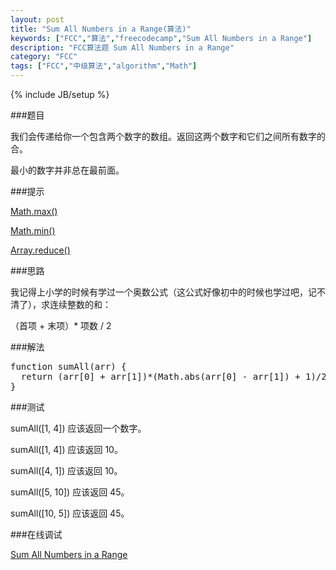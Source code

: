 ```yaml
---
layout: post
title: "Sum All Numbers in a Range(算法)"
keywords: ["FCC","算法","freecodecamp","Sum All Numbers in a Range"]
description: "FCC算法题 Sum All Numbers in a Range"
category: "FCC"
tags: ["FCC","中级算法","algorithm","Math"]
---
```

{% include JB/setup %}

###题目

我们会传递给你一个包含两个数字的数组。返回这两个数字和它们之间所有数字的合。

最小的数字并非总在最前面。

###提示

[Math.max()](https://developer.mozilla.org/zh-CN/docs/Web/JavaScript/Reference/Global_Objects/Math/max)

[Math.min()](https://developer.mozilla.org/zh-CN/docs/Web/JavaScript/Reference/Global_Objects/Math/min)

[Array.reduce()](https://developer.mozilla.org/zh-CN/docs/Web/JavaScript/Reference/Global_Objects/Array/Reduce)

###思路

我记得上小学的时候有学过一个奥数公式（这公式好像初中的时候也学过吧，记不清了），求连续整数的和：

（首项 + 末项）* 项数 / 2

###解法

<pre>
function sumAll(arr) {
  return (arr[0] + arr[1])*(Math.abs(arr[0] - arr[1]) + 1)/2;
}
</pre>

###测试

sumAll([1, 4]) 应该返回一个数字。

sumAll([1, 4]) 应该返回 10。

sumAll([4, 1]) 应该返回 10。

sumAll([5, 10]) 应该返回 45。

sumAll([10, 5]) 应该返回 45。

###在线调试

[Sum All Numbers in a Range]()